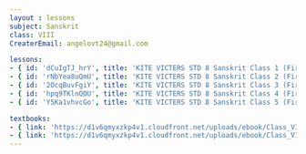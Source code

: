 ```yaml
--- 
layout : lessons 
subject: Sanskrit 
class: VIII
CreaterEmail: angelovt24@gmail.com

lessons: 
- { id: 'dCuIgTJ_hrY', title: 'KITE VICTERS STD 8 Sanskrit Class 1 (First Bell-ഫസ്റ്റ് ബെല്‍)' }
- { id: 'rNbYea8uQmU', title: 'KITE VICTERS STD 8 Sanskrit Class 2 (First Bell-ഫസ്റ്റ് ബെല്‍)' }
- { id: '2OcqBuvFgiY', title: 'KITE VICTERS STD 8 Sanskrit Class 3 (First Bell-ഫസ്റ്റ് ബെല്‍)' }
- { id: 'hpq9TKlnQOU', title: 'KITE VICTERS STD 8 Sanskrit Class 4 (First Bell-ഫസ്റ്റ് ബെല്‍)' }
- { id: 'Y5Ka1vhvcGo', title: 'KITE VICTERS STD 8 Sanskrit Class 5 (First Bell-ഫസ്റ്റ് ബെല്‍)' }

textbooks:
- { link: 'https://d1v6qmyxzkp4v1.cloudfront.net/uploads/ebook/Class_VIII/KeralaSanscritReaderAcademic/KeralaSanscritReaderAcademic.pdf', title: 'Sanskrit Part -1' }
- { link: 'https://d1v6qmyxzkp4v1.cloudfront.net/uploads/ebook/Class_VIII/KeralaSanscritReaderOriental/SanscritRederOriental.pdf', title: 'Sanskrit Part -2' }
--- 
```

